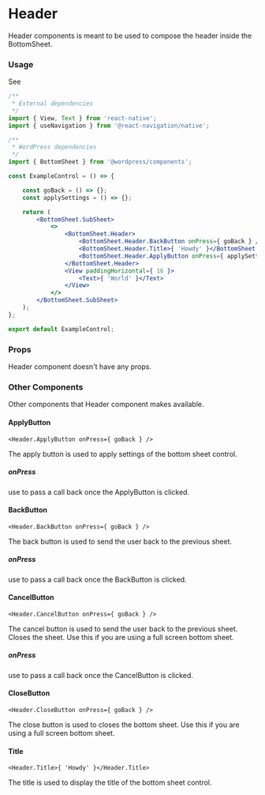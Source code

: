 # Header

Header components is meant to be used to compose the header inside the BottomSheet.

### Usage
See 
```jsx
/**
 * External dependencies
 */
import { View, Text } from 'react-native';
import { useNavigation } from '@react-navigation/native';

/**
 * WordPress dependencies
 */
import { BottomSheet } from '@wordpress/components';

const ExampleControl = () => {

    const goBack = () => {};
    const applySettings = () => {};

	return (
		<BottomSheet.SubSheet>
			<>
				<BottomSheet.Header>
					<BottomSheet.Header.BackButton onPress={ goBack } />
					<BottomSheet.Header.Title>{ 'Howdy' }</BottomSheet.Header.Title>
                    <BottomSheet.Header.ApplyButton onPress={ applySetting } />
				</BottomSheet.Header>
				<View paddingHorizontal={ 16 }>
					<Text>{ 'World' }</Text>
				</View>
			</>
		</BottomSheet.SubSheet>
	);
};

export default ExampleControl;
```

### Props
Header component doesn't have any props. 

### Other Components
Other components that Header component makes available. 

#### ApplyButton 
```
<Header.ApplyButton onPress={ goBack } />
```

The apply button is used to apply settings of the bottom sheet control.

##### onPress 
use to pass a call back once the ApplyButton is clicked. 

#### BackButton 
```
<Header.BackButton onPress={ goBack } />
```

The back button is used to send the user back to the previous sheet. 

##### onPress 
use to pass a call back once the BackButton is clicked. 

#### CancelButton 
```
<Header.CancelButton onPress={ goBack } />
```

The cancel button is used to send the user back to the previous sheet. Closes the sheet. Use this if you are using a full screen bottom sheet. 

##### onPress 
use to pass a call back once the CancelButton is clicked. 

#### CloseButton 
```
<Header.CloseButton onPress={ goBack } />
```

The close button is used to closes the bottom sheet. Use this if you are using a full screen bottom sheet. 

#### Title 
```
<Header.Title>{ 'Howdy' }</Header.Title>
```

The title is used to display the title of the bottom sheet control.
